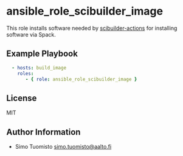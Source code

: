 ansible_role_scibuilder_image
=============================

This role installs software needed by
[scibuilder-actions](https://github.com/scifihpc/scibuilder-actions)
for installing software via Spack.

Example Playbook
----------------

```yml
  - hosts: build_image
    roles:
       - { role: ansible_role_scibuilder_image }
```

License
-------

MIT

Author Information
------------------

- Simo Tuomisto <simo.tuomisto@aalto.fi>
